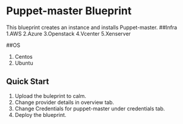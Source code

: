 # Puppet-master Blueprint

This blueprint creates an instance and installs Puppet-master.
##Infra
 1.AWS
 2.Azure
 3.Openstack
 4.Vcenter
 5.Xenserver

##OS
 1. Centos
 2. Ubuntu


## Quick Start
 1. Upload the buleprint to calm.
 2. Change provider details in overview tab.
 3. Change Credentials for puppet-master under credentials tab.
 4. Deploy the blueprint.
